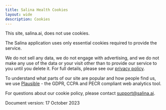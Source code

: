 ```yaml
---
title: Salina Health Cookies
layout: wide
description: Cookies
---
```



This site, salina.ai, does not use cookies.

The Salina application uses only essential cookies required to provide the service.

We do not sell any data, we do not engage with advertising, and we do not make any use of the data or your visit other than to provide our service to you until you delete it. For full details, please see our [privacy policy](/terms/privacy-therapist/).

To understand what parts of our site are popular and how people find us, we use [Plausible](https://plausible.io/) - the GDPR, CCPA and PECR compliant web analytics tool.

For questions about our cookie policy, please contact support@salina.ai.

Document version: 17 October 2023


